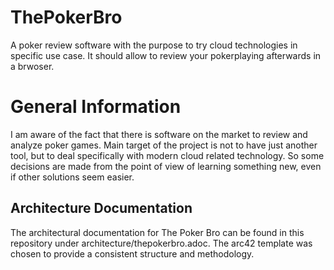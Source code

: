 # ThePokerBro
A poker review software with the purpose to try cloud technologies in specific use case. It should allow to review your pokerplaying afterwards in a brwoser.


# General Information
I am aware of the fact that there is software on the market to review and analyze poker games. Main target of the project is not to have just another tool, but to deal specifically with modern cloud related technology. So some decisions are made from the point of view of learning something new, even if other solutions seem easier.

## Architecture Documentation
The architectural documentation for The Poker Bro can be found in this repository under architecture/thepokerbro.adoc. The arc42 template was chosen to provide a consistent structure and methodology.
